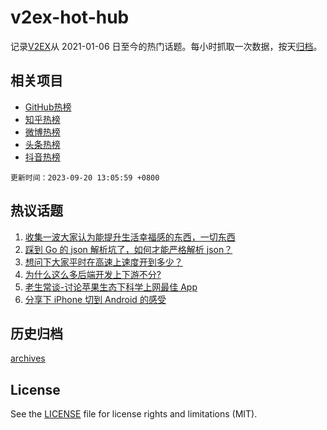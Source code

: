# v2ex-hot-hub

 记录[V2EX](https://www.v2ex.com/)从 2021-01-06 日至今的热门话题。每小时抓取一次数据，按天[归档](archives)。
 
 ## 相关项目

- [GitHub热榜](https://github.com/snaildev/github-hot-hub)
- [知乎热榜](https://github.com/snaildev/zhihu-hot-hub)
- [微博热榜](https://github.com/snaildev/weibo-hot-hub)
- [头条热榜](https://github.com/snaildev/toutiao-hot-hub)
- [抖音热榜](https://github.com/snaildev/douyin-hot-hub)


 `更新时间：2023-09-20 13:05:59 +0800`

## 热议话题

1. [收集一波大家认为能提升生活幸福感的东西，一切东西](https://www.v2ex.com/t/975182)
1. [踩到 Go 的 json 解析坑了，如何才能严格解析 json？](https://www.v2ex.com/t/975214)
1. [想问下大家平时在高速上速度开到多少？](https://www.v2ex.com/t/975258)
1. [为什么这么多后端开发上下游不分?](https://www.v2ex.com/t/975243)
1. [老生常谈-讨论苹果生态下科学上网最佳 App](https://www.v2ex.com/t/975377)
1. [分享下 iPhone 切到 Android 的感受](https://www.v2ex.com/t/975237)

## 历史归档

[archives](archives)

## License

See the [LICENSE](LICENSE) file for license rights and limitations (MIT).
